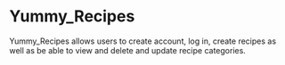 # Yummy_Recipes
Yummy_Recipes allows users to create account, log in, create recipes as well as be able to view and delete and update recipe categories.
